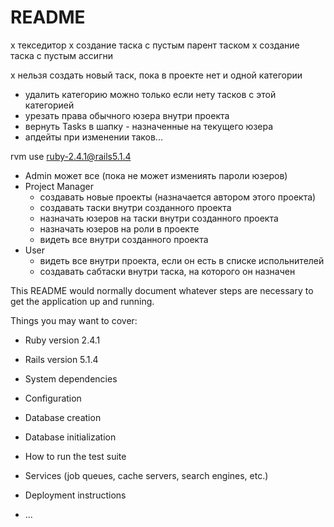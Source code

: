 # README

x текседитор
x создание таска с пустым парент таском
x создание таска с пустым ассигни

x нельзя создать новый таск, пока в проекте нет и одной категории
- удалить категорию можно только если нету тасков с этой категорией
- урезать права обычного юзера внутри проекта
- вернуть Tasks в шапку - назначенные на текущего юзера
- апдейты при изменении таков...


rvm use ruby-2.4.1@rails5.1.4

* Admin может все (пока не может измениять пароли юзеров)
* Project Manager
	- создавать новые проекты (назначается автором этого проекта)
	- создавать таски внутри созданного проекта
	- назначать юзеров на таски внутри созданного проекта
	- назначать юзеров на роли в проекте
	- видеть все внутри созданного проекта
* User
	- видеть все внутри проекта, если он есть в списке испольнителей
	- создавать сабтаски внутри таска, на которого он назначен

This README would normally document whatever steps are necessary to get the
application up and running.

Things you may want to cover:

* Ruby version 2.4.1

* Rails version 5.1.4

* System dependencies

* Configuration

* Database creation

* Database initialization

* How to run the test suite

* Services (job queues, cache servers, search engines, etc.)

* Deployment instructions

* ...

